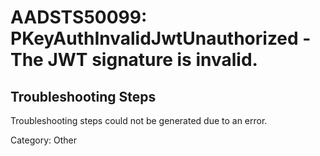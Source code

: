 # AADSTS50099: PKeyAuthInvalidJwtUnauthorized - The JWT signature is invalid.


## Troubleshooting Steps
Troubleshooting steps could not be generated due to an error.

Category: Other
